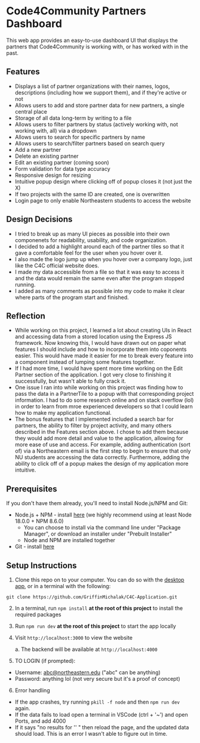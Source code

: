 # Code4Community Partners Dashboard

This web app provides an easy-to-use dashboard UI that displays the partners that Code4Community is working with, or has worked with in the past. 

## Features
- Displays a list of partner organizations with their names, logos, descriptions (including how we support them), and if they're active or not
- Allows users to add and store partner data for new partners, a single central place
- Storage of all data long-term by writing to a file
- Allows users to filter partners by status (actively working with, not working with, all) via a dropdown
- Allows users to search for specific partners by name
- Allows users to search/filter partners based on search query
- Add a new partner
- Delete an existing partner
- Edit an existing partner (coming soon)
- Form validation for data type accuracy
- Responsive design for resizing
- Intuitive popup design where clicking off of popup closes it (not just the X)
- If two projects with the same ID are created, one is overwritten
- Login page to only enable Northeastern students to access the website


## Design Decisions
- I tried to break up as many UI pieces as possible into their own componenets for readability, usability, and code organization.
- I decided to add a highlight around each of the partner tiles so that it gave a comfortable feel for the user when you hover over it.
- I also made the logo jump up when you hover over a company logo, just like the C4C official website does. 
- I made my data accessible from a file so that it was easy to access it and the data would remain the same even after the program stopped running.
- I added as many comments as possible into my code to make it clear where parts of the program start and finished.

## Reflection
- While working on this project, I learned a lot about creating UIs in React and accessing data from a stored location using the Express JS framework. Now knowing this, I would have drawn out on paper what features I should include and how to incorporate them into coponents easier. This would have made it easier for me to break every feature into a component instead of lumping some features together. 
- If I had more time, I would have spent more time working on the Edit Partner section of the application. I got very close to finishing it successfully, but wasn't able to fully crack it. 
- One issue I ran into while working on this project was finding how to pass the data in a PartnerTile to a popup with that corresponding project information. I had to do some research online and on stack overflow (lol) in order to learn from mroe experienced developers so that I could learn how to make my application functional. 
- The bonus features that I implemented included a search bar for partners, the ability to filter by project activity, and many others described in the Features section above. I chose to add them because they would add more detail and value to the application, allowing for more ease of use and access. For example, adding authentication (sort of) via a Northeastern email is the first step to begin to ensure that only NU students are accessing the data correctly. Furthermore, adding the ability to click off of a popup makes the design of my application more intuitive.

## Prerequisites

If you don't have them already, you'll need to install Node.js/NPM and Git:
- Node.js + NPM - install [here](https://nodejs.org/en/download/package-manager) (we highly recommend using at least Node 18.0.0 + NPM 8.6.0)
   - You can choose to install via the command line under "Package Manager", or download an installer under "Prebuilt Installer"
   - Node and NPM are installed together
- Git - install [here](https://git-scm.com/downloads)

## Setup Instructions

1. Clone this repo on to your computer. You can do so with the [desktop app](https://desktop.github.com/), or in a terminal with the following:
```
git clone https://github.com/GriffinMichalak/C4C-Application.git
```
2. In a terminal, run `npm install` **at the root of this project** to install the required packages
3. Run `npm run dev` **at the root of this project** to start the app locally
4. Visit `http://localhost:3000` to view the website

    a. The backend will be available at `http://localhost:4000`
5. TO LOGIN (if prompted):
- Username: abc@northeastern.edu ("abc" can be anything)
- Password: anything lol (not very secure but it's a proof of concept)

6. Error handling
- If the app crashes, try running `pkill -f node` and then `npm run dev` again.
- If the data fails to load open a terminal in VSCode (ctrl + '~') and open Ports, and add 4000
- If it says "no results for '' " then reload the page, and the updated data should load. This is an error I wasn't able to figure out in time.

